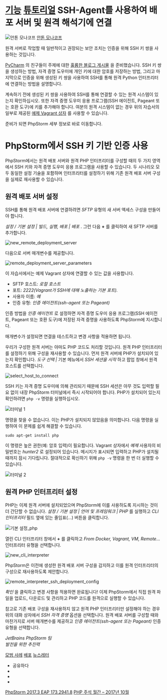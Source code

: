 [기능](/phpstorm/category/features/) [튜토리얼](/phpstorm/category/tutorials/) SSH-Agent를 사용하여 배포 서버 및 원격 해석기에 연결 
====================================

![안톤 모나코프](https://blog.jetbrains.com/wp-content/uploads/2021/03/anton-200x200.jpg) [안톤 모나코프](https://blog.jetbrains.com/author/antonmonakov) 



 원격 서버로 작업할 때 일반적이고 권장되는 보안 조치는 인증을 위해 SSH 키 쌍을 사용하는 것입니다.

 [PyCharm](https://www.jetbrains.com/pycharm/) 의 친구들이 주제에 대한 [훌륭한 블로그 게시물](https://blog.jetbrains.com/pycharm/2017/08/ssh-agent-simplify-ssh-keys/) 을 준비했습니다. SSH 키 쌍을 생성하는 방법, 자격 증명 도우미에 개인 키에 대한 암호를 저장하는 방법, 그리고 마지막으로 인증을 위해 생성된 키 쌍을 사용하여 SSH를 통해 원격 Python 인터프리터에 연결하는 방법을 설명합니다.

 계속하기 전에 생성된 키 쌍을 사용하여 SSH를 통해 연결할 수 있는 원격 시스템이 있는지 확인하십시오. 또한 자격 증명 도우미 응용 프로그램(SSH 에이전트, Pageant 또는 호환 도구)에 키를 추가해야 합니다. 여분의 원격 시스템이 없는 경우 위의 자습서의 일부로 제공된 [예제 Vagrant 상자](https://github.com/ernsthaagsman/sshagent-box) 를 사용할 수 있습니다.

 준비가 되면 PhpStorm 세부 정보로 바로 이동합니다.

 PhpStorm에서 SSH 키 기반 인증 사용
==========================

 PhpStorm에서는 원격 배포 서버와 원격 PHP 인터프리터를 구성할 때의 두 가지 영역에서 SSH 키와 자격 증명 도우미 응용 프로그램을 사용할 수 있습니다. 두 시나리오 모두 동일한 설정 기술을 포함하며 인터프리터를 설정하기 위해 기존 원격 배포 서버 구성을 실제로 재사용할 수 있습니다.

 원격 배포 서버 설정
------------

 SSH를 통해 원격 배포 서버에 연결하려면 *SFTP* 유형의 새 서버 액세스 구성을 만들어야 합니다.

 *설정 / 기본 설정 | 빌드, 실행, 배포 | 배포* . 그런 다음 **+** 를 클릭하여 새 SFTP 서버를 추가합니다.

![new_remote_deployment_server](https://blog.jetbrains.com/wp-content/uploads/2017/10/phpstorm-new_remote_deployment_server.png)

 다음으로 서버 매개변수를 제공합니다.

![remote_deployment_server_parameters](https://blog.jetbrains.com/wp-content/uploads/2017/10/phpstorm-remote_deployment_server_parameters.png)

 이 자습서에서는 예제 Vagrant 상자에 연결할 수 있는 값을 사용합니다.

- SFTP 호스트: *로컬 호스트*
- 포트: *2222(Vagrant가 SSH에 대해 노출하는 기본 포트).*
- 사용자 이름: *예*
- 인증 유형: *인증 에이전트(ssh-agent 또는 Pageant)*

 인증 방법을 *인증 에이전트* 로 설정하면 자격 증명 도우미 응용 프로그램(SSH 에이전트, Pageant 또는 호환 도구)에 저장된 자격 증명을 사용하도록 PhpStorm에 지시합니다.

 매개변수가 설정되면 연결을 테스트하고 변경 사항을 적용하면 됩니다.

 우리가 구성한 원격 서버는 아마도 PHP 코드도 처리할 것입니다. 원격 PHP 인터프리터를 설정하기 위해 구성을 재사용할 수 있습니다. 먼저 원격 서버에 PHP가 설치되어 있는지 확인합니다. *도구 선택 |* 기본 메뉴에서 *SSH 세션을 시작* 하고 팝업 창에서 원격 호스트를 선택합니다.

![select_host_to_connect](https://blog.jetbrains.com/wp-content/uploads/2017/10/phpstorm-select_host_to_connect.png)

 SSH 키는 자격 증명 도우미에 의해 관리되기 때문에 SSH 세션은 아무 것도 입력할 필요 없이 내장 PhpStorm 터미널에서 즉시 시작되어야 합니다. PHP가 설치되어 있는지 확인하려면 `php -v` 명령을 실행하십시오.

![터미널 1](https://blog.jetbrains.com/wp-content/uploads/2017/10/phpstorm-terminal1-1.png)

 명령을 찾을 수 없습니다. 이는 PHP가 설치되지 않았음을 의미합니다. 다음 명령을 실행하여 이 문제를 쉽게 해결할 수 있습니다.

 `sudo apt-get install php`

 이 명령은 높은 권한(예: 암호 입력)이 필요합니다. Vagrant 상자에서 *예제* 사용자의 비밀번호는 *hunter2* 로 설정되어 있습니다. 메시지가 표시되면 입력하고 PHP가 설치될 때까지 잠시 기다립니다. 절대적으로 확신하기 위해 `php -v` 명령을 한 번 더 실행할 수 있습니다.

![터미널 2](https://blog.jetbrains.com/wp-content/uploads/2017/10/phpstorm-terminal2.png)

 원격 PHP 인터프리터 설정
----------------

 PHP는 이제 원격 서버에 설치되었으며 PhpStorm에 이를 사용하도록 지시하는 것이 더 간단할 수 없습니다. *설정 / 기본 설정 | 언어 및 프레임워크 | PHP* 를 실행하고 *CLI 인터프리터* 필드 옆에 있는 줄임표(…) 버튼을 클릭합니다.

![기본 설정_php](https://blog.jetbrains.com/wp-content/uploads/2017/10/phpstorm-preferences_php.png)

 열린 CLI 인터프리터 창에서 **+** 를 클릭하고 *From Docker, Vagrant, VM, Remote…* 인터프리터 유형을 선택합니다.

![new_cli_interpreter](https://blog.jetbrains.com/wp-content/uploads/2017/10/phpstorm-new_cli_interpreter.png)

 PhpStorm은 이전에 생성한 원격 배포 서버 구성을 감지하고 이를 원격 인터프리터의 구성으로 재사용하도록 제안합니다.

![remote_interpreter_ssh_deployment_config](https://blog.jetbrains.com/wp-content/uploads/2017/10/phpstorm-remote_interpreter_ssh_deployment_config.png)

 *확인* 을 클릭하고 변경 사항을 적용하면 완료됩니다! 이제 PhpStorm에서 직접 원격 파일을 업로드, 다운로드 및 관리하고 PHP 코드를 원격으로 실행할 수 있습니다.

 참고로 기존 배포 구성을 재사용하지 않고 원격 PHP 인터프리터만 설정해야 하는 경우 위의 대화 상자에서 *SSH 자격 증명* 옵션을 선택합니다. 원격 배포 서버를 구성할 때와 마찬가지로 서버 매개변수를 제공하고 *인증 에이전트(ssh-agent 또는 Pageant)* 인증 유형을 선택합니다.

 *JetBrains PhpStorm 팀*  
 *발전을 위한 추진력*

 [모범 사례](/phpstorm/tag/best-practices/) [배포](/phpstorm/tag/deployment/) [뉴스레터](/phpstorm/tag/newsletter/)

- 공유하다
- [](https://www.facebook.com/sharer.php?u=https%3A%2F%2Fblog.jetbrains.com%2Fphpstorm%2F2017%2F10%2Fconnecting-to-deployment-servers-and-remote-interpreters-with-ssh-agent%2F)
- [](https://twitter.com/intent/tweet?source=https%3A%2F%2Fblog.jetbrains.com%2Fphpstorm%2F2017%2F10%2Fconnecting-to-deployment-servers-and-remote-interpreters-with-ssh-agent%2F&text=https%3A%2F%2Fblog.jetbrains.com%2Fphpstorm%2F2017%2F10%2Fconnecting-to-deployment-servers-and-remote-interpreters-with-ssh-agent%2F&via=phpstorm)
- [](http://www.linkedin.com/shareArticle?mini=true&url=https%3A%2F%2Fblog.jetbrains.com%2Fphpstorm%2F2017%2F10%2Fconnecting-to-deployment-servers-and-remote-interpreters-with-ssh-agent%2F)



 [PhpStorm 2017.3 EAP 173.2941.8](https://blog.jetbrains.com/phpstorm/2017/10/phpstorm-2017-3-eap-173-2941-8/) [PHP 주석 월간 – 2017년 10월](https://blog.jetbrains.com/phpstorm/2017/10/php-annotated-monthly-october-2017/)